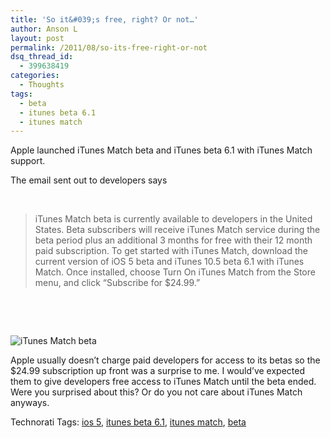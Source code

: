 ```yaml
---
title: 'So it&#039;s free, right? Or not…'
author: Anson L
layout: post
permalink: /2011/08/so-its-free-right-or-not
dsq_thread_id:
  - 399638419
categories:
  - Thoughts
tags:
  - beta
  - itunes beta 6.1
  - itunes match
---
```

Apple launched iTunes Match beta and iTunes beta 6.1 with iTunes Match support.

The email sent out to developers says

 

> iTunes Match beta is currently available to developers in the United States. Beta subscribers will receive iTunes Match service during the beta period plus an additional 3 months for free with their 12 month paid subscription. To get started with iTunes Match, download the current version of iOS 5 beta and iTunes 10.5 beta 6.1 with iTunes Match. Once installed, choose Turn On iTunes Match from the Store menu, and click &#8220;Subscribe for $24.99.&#8221;

 

 

<img style="display: block; margin-left: auto; margin-right: auto;" title="itunes match.png" src="https://i1.wp.com/apparentetch.com/wp-content/uploads/2011/08/itunes-match.png?resize=512%2C393" border="0" alt="iTunes Match beta" data-recalc-dims="1" />

Apple usually doesn&#8217;t charge paid developers for access to its betas so the $24.99 subscription up front was a surprise to me. I would&#8217;ve expected them to give developers free access to iTunes Match until the beta ended. Were you surprised about this? Or do you not care about iTunes Match anyways.

<!-- Technorati Tags Start -->

Technorati Tags: <a rel="tag" href="http://technorati.com/tag/ios%205">ios 5</a>, <a rel="tag" href="http://technorati.com/tag/itunes%20beta%206.1">itunes beta 6.1</a>, <a rel="tag" href="http://technorati.com/tag/itunes%20match">itunes match</a>, <a rel="tag" href="http://technorati.com/tag/beta">beta</a>

<!-- Technorati Tags End -->